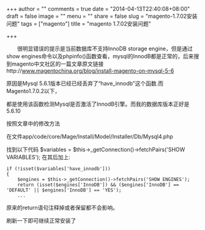 +++
author = ""
comments = true
date = "2014-04-13T22:40:08+08:00"
draft = false
image = ""
menu = ""
share = false
slug = "magento-1.7.02安装问题"
tags = ["magento"]
title = "magento 1.7.02安装问题"

+++

&emsp;&emsp;很明显错误的提示是当前数据库不支持InnoDB storage engine，但是通过show engines命令以及phpinfo()函数查看，mysql的InnodB都是正常的，后来搜到magento中文社区的一篇文章原文链接http://www.magentochina.org/blog/install-magento-on-mysql-5-6

原因是Mysql 5.6.1版本已经已经丢弃了“have_innodb”这个函数.而Magento1.7.0.2以下，

都是使用该函数检测Mysql是否激活了InnodB引擎。而我的数据库版本正好是5.6.10

按照文章中的修改方法

在文件app/code/core/Mage/Install/Model/Installer/Db/Mysql4.php

找到以下代码
	$variables  = $this->_getConnection()->fetchPairs('SHOW VARIABLES');
在其后加上:

	if (!isset($variables['have_innodb'])) 
	{
 		$engines = $this->_getConnection()->fetchPairs('SHOW ENGINES');        
 		return (isset($engines['InnoDB']) && ($engines['InnoDB'] == 'DEFAULT' || $engines['InnoDB'] == 'YES');
 		...


原来的return语句注释掉或者保留都不会影响。

刷新一下即可继续正常安装了

